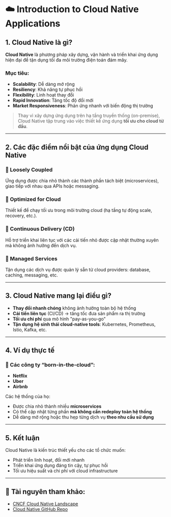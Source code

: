 # ☁️ Introduction to Cloud Native Applications

## 1. Cloud Native là gì?

**Cloud Native** là phương pháp xây dựng, vận hành và triển khai ứng dụng hiện đại để tận dụng tối đa môi trường điện toán đám mây.

### Mục tiêu:
- **Scalability**: Dễ dàng mở rộng
- **Resiliency**: Khả năng tự phục hồi
- **Flexibility**: Linh hoạt thay đổi
- **Rapid Innovation**: Tăng tốc độ đổi mới
- **Market Responsiveness**: Phản ứng nhanh với biến động thị trường

> Thay vì xây dựng ứng dụng trên hạ tầng truyền thống (on-premise), Cloud Native tập trung vào việc thiết kế ứng dụng **tối ưu cho cloud từ đầu**.

---

## 2. Các đặc điểm nổi bật của ứng dụng Cloud Native

### 🔹 Loosely Coupled
Ứng dụng được chia nhỏ thành các thành phần tách biệt (microservices), giao tiếp với nhau qua APIs hoặc messaging.

### 🔹 Optimized for Cloud
Thiết kế để chạy tối ưu trong môi trường cloud (hạ tầng tự động scale, recovery, etc.).

### 🔹 Continuous Delivery (CD)
Hỗ trợ triển khai liên tục với các cải tiến nhỏ được cập nhật thường xuyên mà không ảnh hưởng đến dịch vụ.

### 🔹 Managed Services
Tận dụng các dịch vụ được quản lý sẵn từ cloud providers: database, caching, messaging, etc.

---

## 3. Cloud Native mang lại điều gì?

- **Thay đổi nhanh chóng** không ảnh hưởng toàn bộ hệ thống
- **Cải tiến liên tục** (CI/CD) → tăng tốc đưa sản phẩm ra thị trường
- **Tối ưu chi phí** qua mô hình "pay-as-you-go"
- **Tận dụng hệ sinh thái cloud-native tools**: Kubernetes, Prometheus, Istio, Kafka, etc.

---

## 4. Ví dụ thực tế

### 🎯 Các công ty “born-in-the-cloud”:
- **Netflix**
- **Uber**
- **Airbnb**

Các hệ thống của họ:
- Được chia nhỏ thành nhiều **microservices**
- Có thể cập nhật từng phần **mà không cần redeploy toàn hệ thống**
- Dễ dàng mở rộng hoặc thu hẹp từng dịch vụ **theo nhu cầu sử dụng**

---

## 5. Kết luận

Cloud Native là kiến trúc thiết yếu cho các tổ chức muốn:
- Phát triển linh hoạt, đổi mới nhanh
- Triển khai ứng dụng đáng tin cậy, tự phục hồi
- Tối ưu hiệu suất và chi phí với cloud infrastructure

---

## 🔗 Tài nguyên tham khảo:
- [CNCF Cloud Native Landscape](https://landscape.cncf.io/)
- [Cloud Native GitHub Repo](https://github.com/mehmetozkaya/CloudNative)
